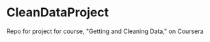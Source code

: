 CleanDataProject
================

Repo for project for course, "Getting and Cleaning Data," on Coursera 
